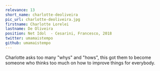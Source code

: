 ```yaml
---
relevance: 13
short_name: charlotte-deoliveira
pic_url: charlotte-deoliveira.jpg
firstname: Charlotte Lorelei
lastname: De Oliveira
position: Net Idol  - Cesarini, Francesco, 2018
twitter: umamaistempo
github: umamaistempo
---
```

<p>Charlotte asks too many "whys" and "hows", this got them to become someone who thinks too much on how to improve things for everybody.
</p>

